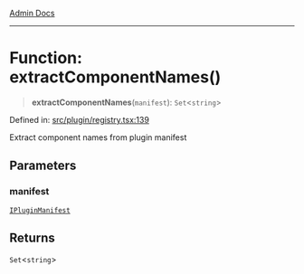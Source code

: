 [Admin Docs](/)

---

# Function: extractComponentNames()

> **extractComponentNames**(`manifest`): `Set`\<`string`\>

Defined in: [src/plugin/registry.tsx:139](https://github.com/PalisadoesFoundation/talawa-admin/blob/main/src/plugin/registry.tsx#L139)

Extract component names from plugin manifest

## Parameters

### manifest

[`IPluginManifest`](../../types/interfaces/IPluginManifest.md)

## Returns

`Set`\<`string`\>
